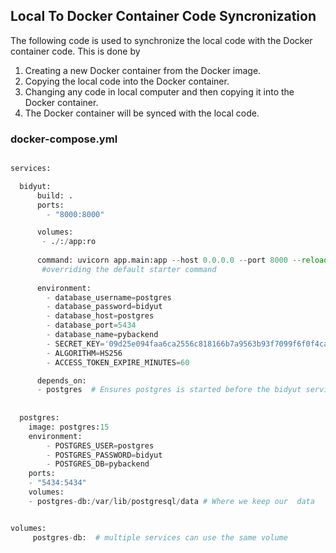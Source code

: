 ## Local To Docker Container Code Syncronization

The following code is used to synchronize the local code with the Docker container code. This is done by
1. Creating a new Docker container from the Docker image.
2. Copying the local code into the Docker container.
3. Changing any code in local computer and then copying it into the Docker container.
4. The Docker container will be synced with the local code.



### docker-compose.yml


```python

services:

  bidyut:
      build: .
      ports:
        - "8000:8000"

      volumes:
       - ./:/app:ro
     
      command: uvicorn app.main:app --host 0.0.0.0 --port 8000 --reload
       #overriding the default starter command
            
      environment:
        - database_username=postgres
        - database_password=bidyut
        - database_host=postgres
        - database_port=5434
        - database_name=pybackend
        - SECRET_KEY='09d25e094faa6ca2556c818166b7a9563b93f7099f6f0f4caa6cf63b88e8d3e7'
        - ALGORITHM=HS256
        - ACCESS_TOKEN_EXPIRE_MINUTES=60

      depends_on:
      - postgres  # Ensures postgres is started before the bidyut service
     
 
  postgres:
    image: postgres:15
    environment:
        - POSTGRES_USER=postgres
        - POSTGRES_PASSWORD=bidyut
        - POSTGRES_DB=pybackend
    ports:
    - "5434:5434"
    volumes:
    - postgres-db:/var/lib/postgresql/data # Where we keep our  data  


volumes:
     postgres-db:  # multiple services can use the same volume


```
